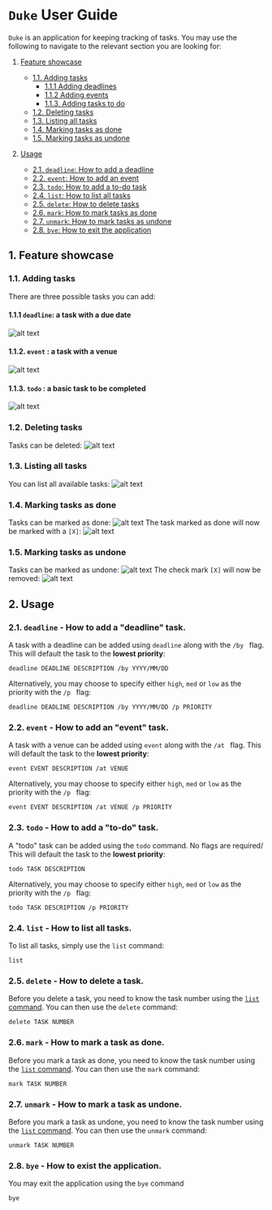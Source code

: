 # `Duke` User Guide
`Duke` is an application for keeping tracking of tasks. You may use the 
following to navigate to the relevant section you are looking for:
1. [Feature showcase](#1-feature-showcase)
   * [1.1. Adding tasks](#11-adding-tasks)
     * [1.1.1 Adding deadlines](#111-deadline-a-task-with-a-due-date)
     * [1.1.2 Adding events](#112-event----a-task-with-a-venue)
     * [1.1.3. Adding tasks to do](#113-todo-----a-basic-task-to-be-completed)
   * [1.2. Deleting tasks](#12-deleting-tasks)
   * [1.3. Listing all tasks](#13-listing-all-tasks)
   * [1.4. Marking tasks as done](#14-marking-tasks-as-done)
   * [1.5. Marking tasks as undone](#15-marking-tasks-as-undone)

2. [Usage](#2-usage)
   * [2.1. `deadline`: How to add a deadline](#21-deadline---how-to-add-a-deadline-task)
   * [2.2. `event`: How to add an event](#22-event---how-to-add-an-event-task)
   * [2.3. `todo`: How to add a to-do task](#23-todo---how-to-add-a-to-do-task)
   * [2.4. `list`: How to list all tasks](#24-list---how-to-list-all-tasks)
   * [2.5. `delete`: How to delete tasks](#25-delete---how-to-delete-a-task)
   * [2.6. `mark`: How to mark tasks as done](#26-mark---how-to-mark-a-task-as-done)
   * [2.7. `unmark`: How to mark tasks as undone](#27-unmark---how-to-mark-a-task-as-undone)
   * [2.8. `bye`: How to exit the application](#28-bye---how-to-exist-the-application)

## 1. Feature showcase
### 1.1. Adding tasks
There are three possible tasks you can add:
 #### 1.1.1 `deadline`: a task with a due date
![alt text](images/add-deadline.png)
 #### 1.1.2. `event`   : a task with a venue
 ![alt text](images/add-event.png)
 #### 1.1.3. `todo`    : a basic task to be completed
![alt text](images/add-todo.png)

### 1.2. Deleting tasks
Tasks can be deleted:
![alt text](images/delete-task.png)

### 1.3. Listing all tasks
You can list all available tasks:
![alt text](images/list-tasks.png)

### 1.4. Marking tasks as done
Tasks can be marked as done:
![alt text](images/mark-tasks.png)
The task marked as done will now be marked with a `[X]`:
![alt text](images/show-marked.png)

### 1.5. Marking tasks as undone
Tasks can be marked as undone:
![alt text](images/unmark-task.png)
The check mark `[X]` will now be removed:
![alt text](images/show-unmarked.png)



## 2. Usage
### 2.1. `deadline` - How to add a "deadline" task.
A task with a deadline can be added using `deadline` along with the `/by ` 
flag. This will default the task to the **lowest priority**:
```
deadline DEADLINE DESCRIPTION /by YYYY/MM/DD
```
Alternatively, you may choose to specify either `high`, `med` or `low` as the 
priority with the `/p ` flag:
```
deadline DEADLINE DESCRIPTION /by YYYY/MM/DD /p PRIORITY
```

### 2.2. `event` - How to add an "event" task.
A task with a venue can be added using `event` along with the `/at `
flag. This will default the task to the **lowest priority**:
```
event EVENT DESCRIPTION /at VENUE
```
Alternatively, you may choose to specify either `high`, `med` or `low` as the
priority with the `/p ` flag:
```
event EVENT DESCRIPTION /at VENUE /p PRIORITY
```

### 2.3. `todo` - How to add a "to-do" task.
A "todo" task can be added using the `todo` command. No flags are required/ 
This will default the task to the **lowest priority**:
```
todo TASK DESCRIPTION
```
Alternatively, you may choose to specify either `high`, `med` or `low` as the
priority with the `/p ` flag:
```
todo TASK DESCRIPTION /p PRIORITY
```

### 2.4. `list` - How to list all tasks.
To list all tasks, simply use the `list` command:
```
list
```

### 2.5. `delete` - How to delete a task.
Before you delete a task, you need to know the task number using the [`list` 
command](#list---how-to-list-all-tasks). You can then use the `delete` command:
```
delete TASK NUMBER
```

### 2.6. `mark` - How to mark a task as done.
Before you mark a task as done, you need to know the task number using the 
[`list` command](#list---how-to-list-all-tasks). You can then use the `mark` 
command:
```
mark TASK NUMBER
```

### 2.7. `unmark` - How to mark a task as undone.
Before you mark a task as undone, you need to know the task number using the
[`list` command](#list---how-to-list-all-tasks). You can then use the `unmark`
command:
```
unmark TASK NUMBER
```

### 2.8. `bye` - How to exist the application.
You may exit the application using the `bye` command
```
bye
```

